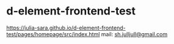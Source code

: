 # d-element-frontend-test
https://julia-sara.github.io/d-element-frontend-test/pages/homepage/src/index.html
mail: sh.julljull@gmail.com
